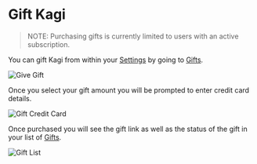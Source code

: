 # Gift Kagi

> NOTE: Purchasing gifts is currently limited to users with an active subscription.

You can gift Kagi from within your [Settings](https://kagi.com/settings/) by going to [Gifts](https://kagi.com/settings/gift).

![Give Gift](media/give_gifts.png)

Once you select your gift amount you will be prompted to enter credit card details.

![Gift Credit Card](media/gift_credit_card.png)

Once purchased you will see the gift link as well as the status of the gift in your list of [Gifts](https://kagi.com/settings/gift).

![Gift List](media/gift_list.png)
